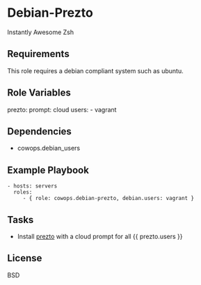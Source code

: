 Debian-Prezto
=============

Instantly Awesome Zsh

Requirements
------------

This role requires a debian compliant system such as ubuntu.

Role Variables
--------------

prezto:
    prompt: cloud
    users:
      - vagrant

Dependencies
------------

- cowops.debian_users

Example Playbook
----------------

    - hosts: servers
      roles:
         - { role: cowops.debian-prezto, debian.users: vagrant }

Tasks
-----

  - Install [prezto](https://github.com/loranger/prezto) with a cloud prompt for all {{ prezto.users }}

License
-------

BSD
